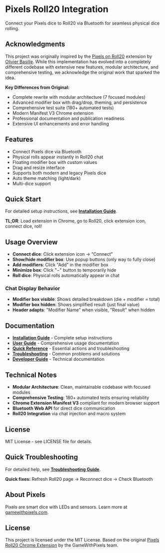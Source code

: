 # Pixels Roll20 Integration

Connect your Pixels dice to Roll20 via Bluetooth for seamless physical dice rolling.

## Acknowledgments

This project was originally inspired by the [Pixels on Roll20](https://github.com/obasille/PixelsRoll20ChromeExtension) extension by [Olivier Basille](https://github.com/obasille). While this implementation has evolved into a completely different codebase with extensive new features, modular architecture, and comprehensive testing, we acknowledge the original work that sparked the idea.

**Key Differences from Original:**

- Complete rewrite with modular architecture (7 focused modules)
- Advanced modifier box with drag/drop, theming, and persistence
- Comprehensive test suite (180+ automated tests)
- Modern Manifest V3 Chrome extension
- Professional documentation and publication readiness
- Extensive UI enhancements and error handling

## Features

- Connect Pixels dice via Bluetooth
- Physical rolls appear instantly in Roll20 chat
- Floating modifier box with custom values
- Drag and resize interface
- Supports both modern and legacy Pixels dice
- Auto theme matching (light/dark)
- Multi-dice support

## Quick Start

For detailed setup instructions, see **[Installation Guide](docs/INSTALLATION.md)**.

**TL;DR**: Load extension in Chrome, go to Roll20, click extension icon, connect dice, roll!

## Usage Overview

- **Connect dice**: Click extension icon → "Connect"
- **Show/hide modifier box**: Use popup buttons (only way to fully close)
- **Add modifiers**: Click "Add" in the modifier box
- **Minimize box**: Click "−" button to temporarily hide
- **Roll dice**: Physical rolls automatically appear in chat

### Chat Display Behavior

- **Modifier box visible**: Shows detailed breakdown (die + modifier = total)
- **Modifier box hidden**: Shows simplified result (just final value)
- **Header adapts**: "Modifier Name" when visible, "Result" when hidden

## Documentation

- **[Installation Guide](docs/INSTALLATION.md)** - Complete setup instructions
- **[User Guide](docs/USER_GUIDE.md)** - Comprehensive usage documentation
- **[Quick Reference](docs/QUICK_REFERENCE.md)** - Essential actions and troubleshooting
- **[Troubleshooting](docs/TROUBLESHOOTING.md)** - Common problems and solutions
- **[Developer Guide](docs/DEVELOPER_GUIDE.md)** - Technical documentation

## Technical Notes

- **Modular Architecture**: Clean, maintainable codebase with focused modules
- **Comprehensive Testing**: 180+ automated tests ensuring reliability
- **Chrome Extension Manifest V3** compliant for modern browser support
- **Bluetooth Web API** for direct dice communication
- **Roll20 Integration** via chat injection and macro system

## License

MIT License - see LICENSE file for details.

## Quick Troubleshooting

For detailed help, see **[Troubleshooting Guide](docs/TROUBLESHOOTING.md)**.

**Quick fixes:** Refresh Roll20 page → Reconnect dice → Check Bluetooth

## About Pixels

Pixels are smart dice with LEDs and sensors. Learn more at [gamewithpixels.com](https://gamewithpixels.com/).

## License

This project is licensed under the MIT License. Based on the original [Pixels Roll20 Chrome Extension](https://github.com/GameWithPixels/PixelsRoll20ChromeExtension) by the GameWithPixels team.
